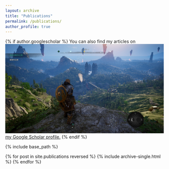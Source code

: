 ```yaml
---
layout: archive
title: "Publications"
permalink: /publications/
author_profile: true
---
```


{% if author.googlescholar %}
  You can also find my articles on <u><a href="{{author.googlescholar}}"><img src= 'images/abc.jpg'>my Google Scholar profile</a>.</u>
{% endif %}

{% include base_path %}

{% for post in site.publications reversed %}
  {% include archive-single.html %}
{% endfor %}
